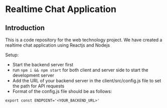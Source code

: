 # Realtime Chat Application

## Introduction
This is a code repository for the web technology project. We have created a realtime chat application using Reactjs and Nodejs

Setup:
- Start the backend server first
- run ```npm i && npm start``` for both client and server side to start the development server
- Add the URL of your backend server in the client/src/config.js file to set the path for API requests
- Format of the config.js file should be as follows:
```
export const ENDPOINT='<YOUR_BACKEND_URL>'
```

